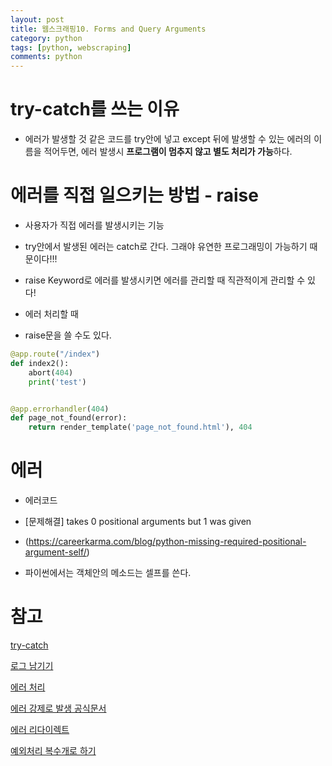 ```yaml
---
layout: post
title: 웹스크래핑10. Forms and Query Arguments
category: python
tags: [python, webscraping]
comments: python
---
```


# try-catch를 쓰는 이유

- 에러가 발생할 것 같은 코드를 try안에 넣고 except 뒤에 발생할 수 있는 에러의 이름을 적어두면, 에러 발생시 **프로그램이 멈추지 않고 별도 처리가 가능**하다.

# 에러를 직접 일으키는 방법 - raise

- 사용자가 직접 에러를 발생시키는 기능

- try안에서 발생된 에러는 catch로 간다. 그래야 유연한 프로그래밍이 가능하기 때문이다!!!

- raise Keyword로 에러를 발생시키면 에러를 관리할 때 직관적이게 관리할 수 있다!

- 에러 처리할 때

- raise문을 쓸 수도 있다.

```python
@app.route("/index")
def index2():
    abort(404)
    print('test')


@app.errorhandler(404)
def page_not_found(error):
    return render_template('page_not_found.html'), 404

```

# 에러

- 에러코드

- [문제해결] takes 0 positional arguments but 1 was given

- (https://careerkarma.com/blog/python-missing-required-positional-argument-self/)

- 파이썬에서는 객체안의 메소드는 셀프를 쓴다.

# 참고

[try-catch](https://wayhome25.github.io/python/2017/02/26/py-12-exception/)

[로그 남기기](https://www.fun-coding.org/flask_advanced-4.html)

[에러 처리](https://fenderist.tistory.com/35)

[에러 강제로 발생 공식문서](https://docs.python.org/ko/3/tutorial/errors.html)

[에러 리다이렉트](https://fenderist.tistory.com/103)

[예외처리 복수개로 하기](https://ponyozzang.tistory.com/494)